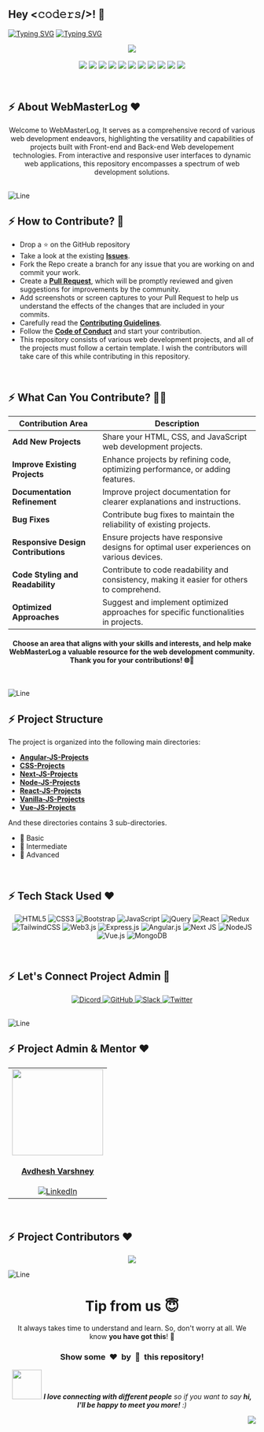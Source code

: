 <h2>Hey <𝚌𝚘𝚍𝚎𝚛𝚜/>! 👋</h2>

[![Typing SVG](https://readme-typing-svg.herokuapp.com?font=Fira+Code&size=60&pause=1000&center=true&vCenter=true&multiline=true&width=1000&height=100&lines=Web+Master+Log)](https://git.io/typing-svg)
[![Typing SVG](https://readme-typing-svg.demolab.com?font=Comfortaa&size=90&pause=400&color=18b8d0&center=true&vCenter=true&width=2000&height=200&lines=WEB+3.0;HTML;CSS;BOOTSTRAP;TAILWINDCSS;JAVASCRIPT;j-QUERY;REACT;REDUX;EXPRESS;ANGULAR+JS;VUE+JS;NEXT+JS;NODE+JS;MONGO+DB)](https://git.io/typing-svg)

<div align="center">
 <p>
  <a href="https://www.buymeacoffee.com/avdheshvarshney">
    <img src="https://img.shields.io/badge/Buy%20Me%20a%20Coffee-ffdd00?style=for-the-badge&logo=buy-me-a-coffee&logoColor=black" />
  </a><br /><br />
  <img src="https://img.shields.io/github/contributors/Avdhesh-Varshney/WebMasterLog?style=for-the-badge" />
  <img src="https://img.shields.io/github/last-commit/Avdhesh-Varshney/WebMasterLog?style=for-the-badge" />
  <img src="https://img.shields.io/github/issues-pr-closed/Avdhesh-Varshney/WebMasterLog?style=for-the-badge" />
  <img src="https://img.shields.io/github/issues-raw/Avdhesh-Varshney/WebMasterLog?style=for-the-badge" />
  <img src="https://img.shields.io/github/stars/Avdhesh-Varshney/WebMasterLog?style=for-the-badge" />
  <img src="https://img.shields.io/github/languages/count/Avdhesh-Varshney/WebMasterLog?style=for-the-badge&color=brightgreen" />
  <img src="https://img.shields.io/github/repo-size/Avdhesh-Varshney/WebMasterLog?style=for-the-badge" />
  <img src="https://img.shields.io/github/issues-closed-raw/Avdhesh-Varshney/WebMasterLog?style=for-the-badge" />
  <img src="https://img.shields.io/github/issues-pr-closed-raw/Avdhesh-Varshney/WebMasterLog?style=for-the-badge" />
  <img src="https://img.shields.io/github/license/Avdhesh-Varshney/WebMasterLog?style=for-the-badge" />
  <img src="https://img.shields.io/github/forks/Avdhesh-Varshney/WebMasterLog?style=for-the-badge" />
 </p>
</div>
<br />

<!-- -------------------ABOUT SECTION---------------------- -->
## :zap: About WebMasterLog ❤️

<div align="center">
  Welcome to WebMasterLog, It serves as a comprehensive record of various web development endeavors, highlighting the versatility and capabilities of projects built with Front-end and Back-end Web developement technologies. From interactive and responsive user interfaces to dynamic web applications, this repository encompasses a spectrum of web development solutions.
</div>
<br />

![Line](https://github.com/Avdhesh-Varshney/WebMasterLog/assets/114330097/4b78510f-a941-45f8-a9d5-80ed0705e847)

<!-- -------------------HOW YOU CAN CONTRIBUTE------------------------ -->
## :zap: How to Contribute? 🤔

- Drop a ⭐ on the GitHub repository
- Take a look at the existing [**Issues**](https://github.com/Avdhesh-Varshney/WebMasterLog/issues). 
- Fork the Repo create a branch for any issue that you are working on and commit your work.
- Create a [**Pull Request**](https://github.com/Avdhesh-Varshney/WebMasterLog/pulls), which will be promptly reviewed and given suggestions for improvements by the community.
- Add screenshots or screen captures to your Pull Request to help us understand the effects of the changes that are included in your commits.
- Carefully read the [**Contributing Guidelines**](https://github.com/Avdhesh-Varshney/WebMasterLog/blob/main/CONTRIBUTING.md).
- Follow the [**Code of Conduct**](https://github.com/Avdhesh-Varshney/WebMasterLog/blob/main/CODE_OF_CONDUCT.md) and start your contribution.
- This repository consists of various web development projects, and all of the projects must follow a certain template. I wish the contributors will take care of this while contributing in this repository.
<br />

<!-- ------------------WHAT YOU CAN CONTRIBUTE---------------------- -->
## :zap: What Can You Contribute? 👩‍💻

<div align="center">

| **Contribution Area**               | **Description**                                                                                    |
| ------------------------------------|----------------------------------------------------------------------------------------------------|
| **Add New Projects**                | Share your HTML, CSS, and JavaScript web development projects.                                     |
| **Improve Existing Projects**       | Enhance projects by refining code, optimizing performance, or adding features.                     |
| **Documentation Refinement**        | Improve project documentation for clearer explanations and instructions.                           |
| **Bug Fixes**                       | Contribute bug fixes to maintain the reliability of existing projects.                             |
| **Responsive Design Contributions** | Ensure projects have responsive designs for optimal user experiences on various devices.           |
| **Code Styling and Readability**    | Contribute to code readability and consistency, making it easier for others to comprehend.         |
| **Optimized Approaches**            | Suggest and implement optimized approaches for specific functionalities in projects.               |

#### Choose an area that aligns with your skills and interests, and help make WebMasterLog a valuable resource for the web development community. Thank you for your contributions! 🌐🚀
</div>
<br />

![Line](https://github.com/Avdhesh-Varshney/WebMasterLog/assets/114330097/4b78510f-a941-45f8-a9d5-80ed0705e847)

<!-- -------------Structure of the Project------------ -->
## :zap: Project Structure

The project is organized into the following main directories:

- [**Angular-JS-Projects**](./Angular-JS-Projects/README.md)
- [**CSS-Projects**](./CSS-Projects/README.md)
- [**Next-JS-Projects**](./Next-JS-Projects/README.md)
- [**Node-JS-Projects**](./Node-JS-Projects/README.md)
- [**React-JS-Projects**](./React-JS-Projects/README.md)
- [**Vanilla-JS-Projects**](./Vanilla-JS-Projects/README.md)
- [**Vue-JS-Projects**](./Vue-JS-Projects/README.md)

And these directories contains 3 sub-directories.

- 🌱 Basic
- 🚀 Intermediate
- 🌟 Advanced

<br />

<!-- ------------TECH STACK USED---------------------- -->
## :zap: Tech Stack Used ❤️

<div align ="center">
  
  ![HTML5](https://img.shields.io/badge/html5-%23E34F26.svg?style=for-the-badge&logo=html5&logoColor=white)
  ![CSS3](https://img.shields.io/badge/css3-%231572B6.svg?style=for-the-badge&logo=css3&logoColor=white)
  ![Bootstrap](https://img.shields.io/badge/bootstrap-%238511FA.svg?style=for-the-badge&logo=bootstrap&logoColor=white)
  ![JavaScript](https://img.shields.io/badge/javascript-%23323330.svg?style=for-the-badge&logo=javascript&logoColor=%23F7DF1E)
  ![jQuery](https://img.shields.io/badge/jquery-%230769AD.svg?style=for-the-badge&logo=jquery&logoColor=white)
  ![React](https://img.shields.io/badge/react-%2320232a.svg?style=for-the-badge&logo=react&logoColor=%2361DAFB)
  ![Redux](https://img.shields.io/badge/redux-%23593d88.svg?style=for-the-badge&logo=redux&logoColor=white)
  ![TailwindCSS](https://img.shields.io/badge/tailwindcss-%2338B2AC.svg?style=for-the-badge&logo=tailwind-css&logoColor=white)
  ![Web3.js](https://img.shields.io/badge/web3.js-F16822?style=for-the-badge&logo=web3.js&logoColor=white)
  ![Express.js](https://img.shields.io/badge/express.js-%23404d59.svg?style=for-the-badge&logo=express&logoColor=%2361DAFB)
  ![Angular.js](https://img.shields.io/badge/angular.js-%23E23237.svg?style=for-the-badge&logo=angularjs&logoColor=white)
  ![Next JS](https://img.shields.io/badge/Next-black?style=for-the-badge&logo=next.js&logoColor=white)
  ![NodeJS](https://img.shields.io/badge/node.js-6DA55F?style=for-the-badge&logo=node.js&logoColor=white)
  ![Vue.js](https://img.shields.io/badge/vuejs-%2335495e.svg?style=for-the-badge&logo=vuedotjs&logoColor=%234FC08D)
  ![MongoDB](https://img.shields.io/badge/MongoDB-%234ea94b.svg?style=for-the-badge&logo=mongodb&logoColor=white)
</div>
<br />

<!-- --------------Connect with Project Admin--------------------- -->
## :zap: Let's Connect Project Admin 💬

<div align='center'>

   <a href='https://discord.gg/z34NCDEddG'>
    <img src='https://img.shields.io/badge/Discord-%235865F2.svg?style=for-the-badge&logo=discord&logoColor=white' alt='Dicord' />
   </a>
   <a href="https://www.github.com/Avdhesh-Varshney">
     <img src="https://img.shields.io/badge/github-%23121011.svg?style=for-the-badge&logo=github&logoColor=white" alt="GitHub" />
   </a>
   <a href='https://join.slack.com/t/codea2zhub/shared_invite/zt-2acisskvp-PIeXqmvaocnc7Z_ENRT1VQ'>
     <img src='https://img.shields.io/badge/Slack-4A154B?style=for-the-badge&logo=slack&logoColor=white' alt='Slack' />
   </a>
   <a href="https://twitter.com/__Avdhesh__">
     <img src="https://img.shields.io/badge/twitter-%231DA1F2.svg?&style=for-the-badge&logo=twitter&logoColor=white" alt="Twitter" />
   </a>
</div>
<br />

![Line](https://github.com/Avdhesh-Varshney/WebMasterLog/assets/114330097/4b78510f-a941-45f8-a9d5-80ed0705e847)

<!-- ----------------PROJECT ADMIN AND MENTOR SECTION------------------ -->
## :zap: Project Admin & Mentor ❤️

<div align="center">

  <table>
  <tr>
    <td align="center">
      <a href="https://github.com/Avdhesh-Varshney">
        <img src="https://github.com/Avdhesh-Varshney/CPMasterLog/assets/114330097/0b13fac7-e59d-40be-ac14-b76a28174e85" width=185px height=175px />
      </a></br> 
      <h4 style="color:red;"><a href="https://github.com/Avdhesh-Varshney">Avdhesh Varshney</a></h4>
      <a href="https://www.linkedin.com/in/avdhesh-varshney-5314a4233/">
        <img src="https://img.shields.io/badge/LinkedIn-0077B5?style=for-the-badge&logo=linkedin&logoColor=white" alt="LinkedIn" />
      </a>
  </tr>
  </table>
</div>
<br />

<!-- -----------------PROJECT CONTRIBUTORS SECTION---------------------- -->
## :zap: Project Contributors ❤️

<div align="center">

  <a href="https://github.com/Avdhesh-Varshney/WebMasterLog/graphs/contributors">
    <img src="https://contrib.rocks/image?repo=Avdhesh-Varshney/WebMasterLog" />
  </a>
  <br />
</div>
  
![Line](https://github.com/Avdhesh-Varshney/WebMasterLog/assets/114330097/4b78510f-a941-45f8-a9d5-80ed0705e847)

<!-- ------------BOTTOM SECTION---------------------- -->
<div align="center">
  <h1>Tip from us 😇</h1>
  <p>It always takes time to understand and learn. So, don't worry at all. We know <b>you have got this</b>! 💪</p>
  <h3>Show some &nbsp;❤️&nbsp; by &nbsp;🌟&nbsp; this repository!</h3>
  <img src="https://media.giphy.com/media/LnQjpWaON8nhr21vNW/giphy.gif" width="60"> <em><b>I love connecting with different people</b> so if you want to say <b>hi, I'll be happy to meet you more!</b> :)</em>
</div>

<a href="#top"><img src="https://img.shields.io/badge/-Back%20to%20Top-red?style=for-the-badge" align="right"/></a>
